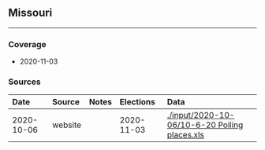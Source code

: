 ## Missouri

-------------



### Coverage
- 2020-11-03


### Sources

| Date | Source | Notes | Elections | Data |
| :---|:----|:---|:---|:---|
| 2020-10-06 | website |  | 2020-11-03 | [./input/2020-10-06/10-6-20 Polling places.xls](./input/2020-10-06/10-6-20%20Polling%20places.xls) |
